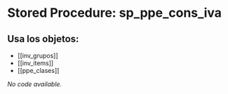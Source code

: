 # Stored Procedure: sp_ppe_cons_iva

## Usa los objetos:
- [[inv_grupos]]
- [[inv_items]]
- [[ppe_clases]]

*No code available.*
